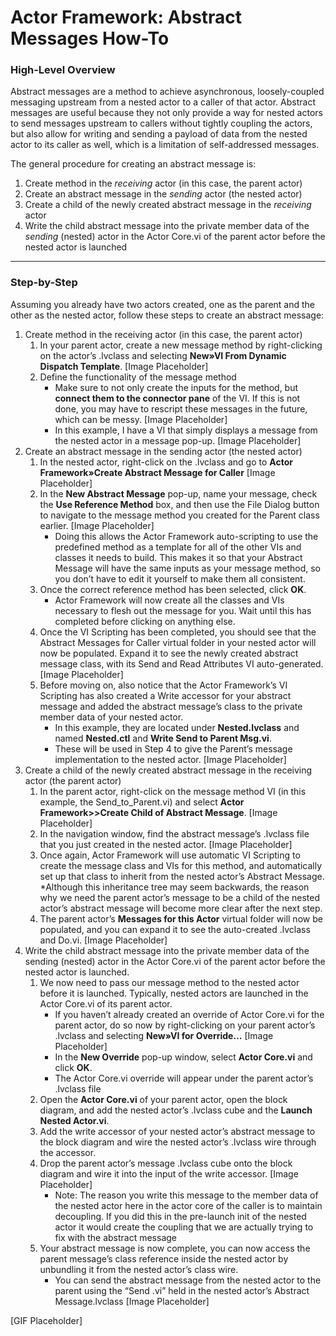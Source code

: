 # Actor Framework: Abstract Messages How-To
### High-Level Overview
Abstract messages are a method to achieve asynchronous, loosely-coupled messaging upstream from a nested actor to a caller of that actor. Abstract messages are useful because they not only provide a way for nested actors to send messages upstream to callers without tightly coupling the actors, but also allow for writing and sending a payload of data from the nested actor to its caller as well, which is a limitation of self-addressed messages.

The general procedure for creating an abstract message is:
1. Create method in the *receiving* actor (in this case, the parent actor)
2. Create an abstract message in the *sending* actor (the nested actor)
3. Create a child of the newly created abstract message in the *receiving* actor
4. Write the child abstract message into the private member data of the *sending* (nested) actor in the Actor Core.vi of the parent actor before the nested actor is launched
___
### Step-by-Step
Assuming you already have two actors created, one as the parent and the other as the nested actor, follow these steps to create an abstract message:

1. Create method in the receiving actor (in this case, the parent actor)
   1. In your parent actor, create a new message method by right-clicking on the actor’s .lvclass and selecting **New»VI From Dynamic Dispatch Template**.
     [Image Placeholder]
   1. Define the functionality of the message method
      * Make sure to not only create the inputs for the method, but **connect them to the connector pane** of the VI. If this is not done, you may have to rescript these messages in the future, which can be messy.
        [Image Placeholder]
      * In this example, I have a VI that simply displays a message from the nested actor in a message pop-up.
        [Image Placeholder]
2. Create an abstract message in the sending actor (the nested actor)
   1. In the nested actor, right-click on the .lvclass and go to **Actor Framework»Create Abstract Message for Caller**
      [Image Placeholder]
   1. In the **New Abstract Message** pop-up, name your message, check the **Use Reference Method** box, and then use the File Dialog button to navigate to the message method you created for the Parent class earlier.
      [Image Placeholder]
      * Doing this allows the Actor Framework auto-scripting to use the predefined method as a template for all of the other VIs and classes it needs to build. This makes it so that your Abstract Message will have the same inputs as your message method, so you don’t have to edit it yourself to make them all consistent.
   1. Once the correct reference method has been selected, click **OK**.
      * Actor Framework will now create all the classes and VIs necessary to flesh out the message for you. Wait until this has completed before clicking on anything else.
   1. Once the VI Scripting has been completed, you should see that the Abstract Messages for Caller virtual folder in your nested actor will now be populated. Expand it to see the newly created abstract message class, with its Send and Read Attributes VI auto-generated.
      [Image Placeholder]
   1. Before moving on, also notice that the Actor Framework’s VI Scripting has also created a Write accessor for your abstract message and added the abstract message’s class to the private member data of your nested actor.
      * In this example, they are located under **Nested.lvclass** and named **Nested.ctl** and **Write Send to Parent Msg.vi**.
      * These will be used in Step 4 to give the Parent’s message implementation to the nested actor.
      [Image Placeholder]
3. Create a child of the newly created abstract message in the receiving actor (the parent actor)
   1. In the parent actor, right-click on the message method VI (in this example, the Send_to_Parent.vi) and select **Actor Framework>>Create Child of Abstract Message**.
      [Image Placeholder]
   2. In the navigation window, find the abstract message’s .lvclass file that you just created in the nested actor.
      [Image Placeholder]
   3. Once again, Actor Framework will use automatic VI Scripting to create the message class and VIs for this method, and automatically set up that class to inherit from the nested actor’s Abstract Message.
      *Although this inheritance tree may seem backwards, the reason why we need the parent actor’s message to be a child of the nested actor’s abstract message will become more clear after the next step.
   4. The parent actor’s **Messages for this Actor** virtual folder will now be populated, and you can expand it to see the auto-created .lvclass and Do.vi.
      [Image Placeholder]
4. Write the child abstract message into the private member data of the sending (nested) actor in the Actor Core.vi of the parent actor before the nested actor is launched.
   1. We now need to pass our message method to the nested actor before it is launched. Typically, nested actors are launched in the Actor Core.vi of its parent actor.
      * If you haven’t already created an override of Actor Core.vi for the parent actor, do so now by right-clicking on your parent actor’s .lvclass and selecting **New»VI for Override…**
        [Image Placeholder]
      * In the **New Override** pop-up window, select **Actor Core.vi** and click **OK**.
      * The Actor Core.vi override will appear under the parent actor’s .lvclass file
   2. Open the **Actor Core.vi** of your parent actor, open the block diagram, and add the nested actor’s .lvclass cube and the **Launch Nested Actor.vi**.
   2. Add the write accessor of your nested actor’s abstract message to the block diagram and wire the nested actor’s .lvclass wire through the accessor.
   2. Drop the parent actor’s message .lvclass cube onto the block diagram and wire it into the input of the write accessor.
      [Image Placeholder]
      * Note: The reason you write this message to the member data of the nested actor here in the actor core of the caller is to maintain decoupling. If you did this in the pre-launch init of the nested actor it would create the coupling that we are actually trying to fix with the abstract message
   2. Your abstract message is now complete, you can now access the parent message’s class reference inside the nested actor by unbundling it from the nested actor’s class wire.
      * You can send the abstract message from the nested actor to the parent using the “Send <Abstract Message Name Here>.vi” held in the nested actor’s Abstract Message.lvclass
      [Image Placeholder]

[GIF Placeholder]
